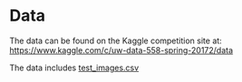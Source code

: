 # Data

The data can be found on the Kaggle competition site at:  
https://www.kaggle.com/c/uw-data-558-spring-20172/data

The data includes [test_images.csv](/test_images.csv)

